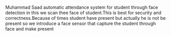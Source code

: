 Muhammad Saad 
automatic attendance system for student through face detection
in this we scan thee face of student.This is best for security and correctness.Because of times student have present but actually he is not be present so we introduce a face sensor 
that capture the student through face and make present
